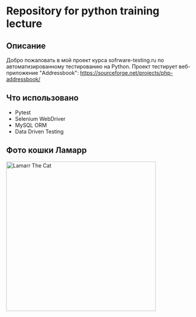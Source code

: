 # Repository for python training lecture
## Описание
Добро пожаловать в мой проект курса sofrware-testing.ru по автоматизированному тестированию на Python.
Проект тестирует веб-приложение "Addressbook": https://sourceforge.net/projects/php-addressbook/
## Что использовано
- Pytest
- Selenium WebDriver
- MySQL ORM
- Data Driven Testing
## Фото кошки Ламарр
<picture>
  <img alt="Lamarr The Cat" src="https://user-images.githubusercontent.com/125028645/227778209-ea0bca56-331f-4ac7-9016-c00b8558d58b.png" width=400>
</picture>
